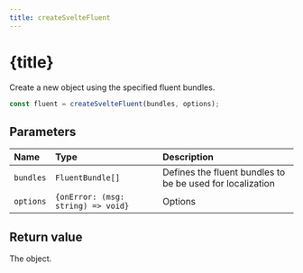 ```yaml
---
title: createSvelteFluent
---
```


<script>
	import ReferenceLink from '$site/ReferenceLink.svelte'
</script>

# {title}

Create a new <ReferenceLink name="SvelteFluent" /> object using the specified fluent bundles.

```ts
const fluent = createSvelteFluent(bundles, options);
```

## Parameters

| Name      | Type                               | Description                                               |
| :-------- | :--------------------------------- | :-------------------------------------------------------- |
| `bundles` | `FluentBundle[]`                   | Defines the fluent bundles to be be used for localization |
| `options` | `{onError: (msg: string) => void}` | Options                                                   |

## Return value

The <ReferenceLink name="SvelteFluent" /> object.
